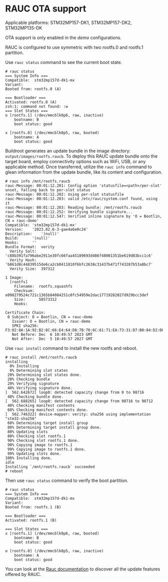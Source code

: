 # RAUC OTA support

Applicable platforms: STM32MP157-DK1, STM32MP157-DK2, STM32MP135-DK

OTA support is only enabled in the *demo* configurations.

RAUC is configured to use symmetric with two rootfs.0 and rootfs.1
partition.


Use `rauc status` command to see the current boot state.
```
# rauc status
=== System Info ===
Compatible:  stm32mp157d-dk1-mx
Variant:
Booted from: rootfs.0 (A)

=== Bootloader ===
Activated: rootfs.0 (A)
zsh:1: command not found: :w
=== Slot States ===
o [rootfs.1] (/dev/mmcblk0p6, raw, inactive)
	bootname: B
	boot status: good

x [rootfs.0] (/dev/mmcblk0p5, raw, booted)
	bootname: A
	boot status: good

```

Buildroot generates an update bundle in the image directory:
`output/images/rootfs.raucb`.
To deploy this RAUC update bundle onto the target board, employ
connectivity options such as WiFi, USB, or any applicable method.
Once transferred, utilize the `rauc info` command to glean information from
the update bundle, like its content and configuration.

```
# rauc info /mnt/rootfs.raucb
rauc-Message: 00:01:12.201: Config option 'statusfile=<path>/per-slot' unset, falling back to per-slot status
rauc-Message: 00:01:12.202: Using per-slot statusfile
rauc-Message: 00:01:12.203: valid /etc/rauc/system.conf found, using it
rauc-Message: 00:01:12.203: Reading bundle: /mnt/rootfs.raucb
rauc-Message: 00:01:12.252: Verifying bundle signature...
rauc-Message: 00:01:12.547: Verified inline signature by 'O = Bootlin, CN = rauc-demo'
Compatible:	'stm32mp157d-dk1-mx'
Version:	'2023.02.6-3-gae4a6e0c24'
Description:	'(null)'
Build:		'(null)'
Hooks:		''
Bundle Format:	verity
  Verity Salt:	'c88b391fa796abe2911e30fc66faa45189693d486f48001351be619d83bcc1c6'
  Verity Hash:	'b861d8c44839515de6ca2cb0411810f6bfc2638c31437b471f743287b53a8bc7'
  Verity Size:	397312

1 Image:
  [rootfs]
	Filename:  rootfs.squashfs
	Checksum:  e098279524c721c1365b84084251c0fc54959e2dac17719282027d929bcc3def
	Size:      50573312
	Hooks:

Certificate Chain:
 0 Subject: O = Bootlin, CN = rauc-demo
   Issuer: O = Bootlin, CN = rauc-demo
   SPKI sha256: F3:02:8A:1A:92:B2:8C:66:E4:64:D8:7B:70:6C:61:71:EA:73:31:D7:B0:84:D2:D8:64:1C:63:20:3F:5A:B8:6C
   Not Before: Dec  6 10:49:57 2023 GMT
   Not After:  Dec  5 10:49:57 2027 GMT

```

Use `rauc install` command to install the new rootfs and reboot.
```
# rauc install /mnt/rootfs.raucb
installing
  0% Installing
  0% Determining slot states
 20% Determining slot states done.
 20% Checking bundle
 20% Verifying signature
 40% Verifying signature done.
[  562.642672] loop0: detected capacity change from 0 to 98716
 40% Checking bundle done.
[  562.688265] loop0: detected capacity change from 98716 to 98712
 40% Checking manifest contents
 60% Checking manifest contents done.
[  562.746322] device-mapper: verity: sha256 using implementation "stm32-sha256"
 60% Determining target install group
 80% Determining target install group done.
 80% Updating slots
 80% Checking slot rootfs.1
 90% Checking slot rootfs.1 done.
 90% Copying image to rootfs.1
 99% Copying image to rootfs.1 done.
 99% Updating slots done.
100% Installing done.
idle
Installing `/mnt/rootfs.raucb` succeeded
# reboot
```

Then use `rauc status` command to verify the boot partition.
```
# rauc status
=== System Info ===
Compatible:  stm32mp157d-dk1-mx
Variant:
Booted from: rootfs.1 (B)

=== Bootloader ===
Activated: rootfs.1 (B)

=== Slot States ===
x [rootfs.1] (/dev/mmcblk0p6, raw, booted)
	bootname: B
	boot status: good

o [rootfs.0] (/dev/mmcblk0p5, raw, inactive)
	bootname: A
	boot status: good
```

You can look at the [Rauc documentation](https://rauc.readthedocs.io/en/latest/index.html)
to discover all the update features offered by RAUC.
